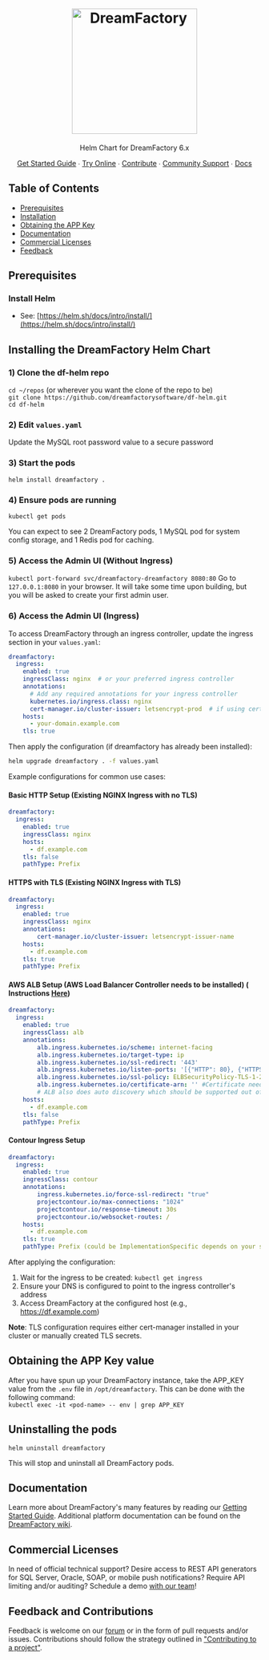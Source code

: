 <h1 align="center">
    <a href="https://dreamfactory.com/"><img src="https://raw.githubusercontent.com/dreamfactorysoftware/dreamfactory/master/readme/vertical-logo-fullcolor.png" alt="DreamFactory" width="250" /></a>
</h1>

<p align="center">
    Helm Chart for DreamFactory 6.x
</p>

<p align="center">
    <a href="http://guide.dreamfactory.com/">Get Started Guide</a> ∙ <a href="https://genie.dreamfactory.com">Try Online</a> ∙ <a 
href="https://github.com/dreamfactorysoftware/dreamfactory/blob/master/CONTRIBUTING.md">Contribute</a> ∙ <a href="http://community.dreamfactory.com/">Community Support</a> ∙ <a 
href="https://wiki.dreamfactory.com">Docs</a>
</p>

## Table of Contents

* <a href="#prerequisites">Prerequisites</a>
* <a href="#installation">Installation</a>
* <a href="#app-key">Obtaining the APP Key</a>
* <a href="#documentation">Documentation</a>
* <a href="#commercial">Commercial Licenses</a>
* <a href="#feedback">Feedback</a>

<a name="prerequisites"></a>
## Prerequisites

### Install Helm
- See: [https://helm.sh/docs/intro/install/](https://helm.sh/docs/intro/install/)

<a name="installation"></a>
## Installing the DreamFactory Helm Chart

### 1) Clone the df-helm repo
`cd ~/repos` (or wherever you want the clone of the repo to be)  
`git clone https://github.com/dreamfactorysoftware/df-helm.git`  
`cd df-helm`

### 2) Edit `values.yaml`
Update the MySQL root password value to a secure password

### 3) Start the pods
`helm install dreamfactory .`

### 4) Ensure pods are running
`kubectl get pods`

You can expect to see 2 DreamFactory pods, 1 MySQL pod for system config storage, and 1 Redis pod for caching.

### 5) Access the Admin UI (Without Ingress)
`kubectl port-forward svc/dreamfactory-dreamfactory 8080:80`
Go to `127.0.0.1:8080` in your browser. It will take some time upon building, but you will be asked to create your first admin user.

### 6) Access the Admin UI (Ingress)
To access DreamFactory through an ingress controller, update the ingress section in your `values.yaml`:

```yaml
dreamfactory:
  ingress:
    enabled: true
    ingressClass: nginx  # or your preferred ingress controller
    annotations:
      # Add any required annotations for your ingress controller
      kubernetes.io/ingress.class: nginx
      cert-manager.io/cluster-issuer: letsencrypt-prod  # if using cert-manager
    hosts:
      - your-domain.example.com
    tls: true
```

Then apply the configuration (if dreamfactory has already been installed):
```bash
helm upgrade dreamfactory . -f values.yaml
```

Example configurations for common use cases:

#### Basic HTTP Setup (Existing NGINX Ingress with no TLS)
```yaml
dreamfactory:
  ingress:
    enabled: true
    ingressClass: nginx
    hosts:
      - df.example.com
    tls: false
    pathType: Prefix
```

#### HTTPS with TLS (Existing NGINX Ingress with TLS)
```yaml
dreamfactory:
  ingress:
    enabled: true
    ingressClass: nginx
    annotations:
        cert-manager.io/cluster-issuer: letsencrypt-issuer-name
    hosts:
      - df.example.com
    tls: true
    pathType: Prefix
```

#### AWS ALB Setup (AWS Load Balancer Controller needs to be installed) ( Instructions  <a href="https://kubernetes-sigs.github.io/aws-load-balancer-controller/v2.2/deploy/installation/">Here</a>)
```yaml
dreamfactory:
  ingress:
    enabled: true
    ingressClass: alb
    annotations:
        alb.ingress.kubernetes.io/scheme: internet-facing
        alb.ingress.kubernetes.io/target-type: ip
        alb.ingress.kubernetes.io/ssl-redirect: '443'
        alb.ingress.kubernetes.io/listen-ports: '[{"HTTP": 80}, {"HTTPS":443}]'
        alb.ingress.kubernetes.io/ssl-policy: ELBSecurityPolicy-TLS-1-2-2017-01
        alb.ingress.kubernetes.io/certificate-arn: '' #Certificate needs to exist in AWS Certificate Manager, ALB does not work with letsencrypt
        # ALB also does auto discovery which should be supported out of the box with the ingress definition based on the documentation found <a href="https://kubernetes-sigs.github.io/aws-load-balancer-controller/v2.2/guide/ingress/cert_discovery/">Here</a>) 
    hosts:
      - df.example.com
    tls: false
    pathType: Prefix
```

#### Contour Ingress Setup
```yaml
dreamfactory:
  ingress:
    enabled: true
    ingressClass: contour
    annotations:
        ingress.kubernetes.io/force-ssl-redirect: "true"
        projectcontour.io/max-connections: "1024"
        projectcontour.io/response-timeout: 30s
        projectcontour.io/websocket-routes: /
    hosts:
      - df.example.com
    tls: true
    pathType: Prefix (could be ImplementationSpecific depends on your setup)
```

After applying the configuration:
1. Wait for the ingress to be created: `kubectl get ingress`
2. Ensure your DNS is configured to point to the ingress controller's address
3. Access DreamFactory at the configured host (e.g., https://df.example.com)

**Note**: TLS configuration requires either cert-manager installed in your cluster or manually created TLS secrets.

<a name="app-key"></a>
## Obtaining the APP Key value
After you have spun up your DreamFactory instance, take the APP_KEY value from the `.env` file in `/opt/dreamfactory`. This can be done with the following command:<br>
`kubectl exec -it <pod-name> -- env | grep APP_KEY`

<a name="Uninstalling"></a>
## Uninstalling the pods

`helm uninstall dreamfactory`

This will stop and uninstall all DreamFactory pods.

<a name="documentation"></a>
## Documentation

Learn more about DreamFactory's many features by reading our [Getting Started Guide](http://guide.dreamfactory.com/).
Additional platform documentation can be found on the [DreamFactory wiki](http://wiki.dreamfactory.com).

<a name="commercial"></a>
## Commercial Licenses

In need of official technical support? Desire access to REST API generators for SQL Server, Oracle, SOAP, or mobile
push notifications? Require API limiting and/or auditing? Schedule a demo [with our team](https://www.dreamfactory.com/demo/)!

<a name="feedback"></a>
## Feedback and Contributions

Feedback is welcome on our [forum](http://community.dreamfactory.com/) or in the form of pull requests and/or issues. Contributions should follow the strategy outlined in ["Contributing to a 
project"](http://help.github.com/articles/fork-a-repo#contributing-to-a-project).
